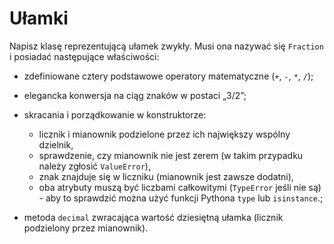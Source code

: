 # Ułamki

Napisz klasę reprezentującą ułamek zwykły. Musi ona nazywać się `Fraction` i posiadać następujące właściwości:

- zdefiniowane cztery podstawowe operatory matematyczne (`+`, `-`, `*`, `/`);

- elegancka konwersja na ciąg znaków w postaci „3/2”;

- skracania i porządkowanie w konstruktorze:
  - licznik i mianownik podzielone przez ich największy wspólny dzielnik,
  - sprawdzenie, czy mianownik nie jest zerem (w takim przypadku należy zgłosić `ValueError`),
  - znak znajduje się w liczniku (mianownik jest zawsze dodatni),
  - oba atrybuty muszą być liczbami całkowitymi (`TypeError` jeśli nie są) - aby to sprawdzić można użyć funkcji Pythona `type` lub `isinstance`.;

- metoda `decimal` zwracająca wartość dziesiętną ułamka (licznik podzielony przez mianownik).
